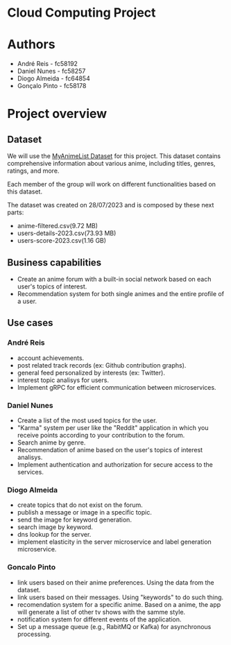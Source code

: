 # Cloud Computing Project

# Authors

- André Reis - fc58192
- Daniel Nunes - fc58257
- Diogo Almeida - fc64854
- Gonçalo Pinto - fc58178

# Project overview

## Dataset

We will use the [MyAnimeList Dataset](https://www.kaggle.com/datasets/dbdmobile/myanimelist-dataset) for this project. This dataset contains comprehensive information about various anime, including titles, genres, ratings, and more.

Each member of the group will work on different functionalities based on this dataset.

The dataset was created on 28/07/2023 and is composed by these next parts:
- anime-filtered.csv(9.72 MB)
- users-details-2023.csv(73.93 MB)
- users-score-2023.csv(1.16 GB)

## Business capabilities

- Create an anime forum with a built-in social network based on each user's topics of interest.
- Recommendation system for both single animes and the entire profile of a user.

## Use cases 

### André Reis

- account achievements.
- post related track records (ex: Github contribution graphs).
- general feed personalized by interests (ex: Twitter).
- interest topic analisys for users.
- Implement gRPC for efficient communication between microservices.

### Daniel Nunes

- Create a list of the most used topics for the user.
- "Karma" system per user like the "Reddit" application in which you receive points according to your contribution to the forum.
- Search anime by genre.
- Recommendation of anime based on the user's topics of interest analisys. 
- Implement authentication and authorization for secure access to the services.

### Diogo Almeida

- create topics that do not exist on the forum.
- publish a message or image in a specific topic.
- send the image for keyword generation.
- search image by keyword.
- dns lookup for the server.
- implement elasticity in the server microservice and label generation microservice.

### Goncalo Pinto

- link users based on their anime preferences. Using the data from the dataset.
- link users based on their messages. Using "keywords" to do such thing.
- recomendation system for a specific anime. Based on a anime, the app will generate a list of other tv shows with the samme style.
- notification system for different events of the application.
- Set up a message queue (e.g., RabitMQ or Kafka) for asynchronous processing.
